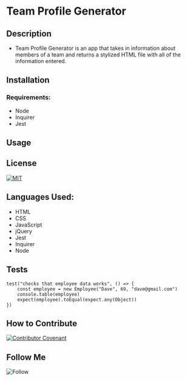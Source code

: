 # Team Profile Generator

## Description

- Team Profile Generator is an app that takes in information about members of a team and returns a stylized HTML file with all of the information entered.

## Installation

### Requirements:

- Node
- Inquirer
- Jest

## Usage

## License

[![MIT](https://img.shields.io/npm/l/mit-license)](./assets/license_contributing/MIT_license.md)

## Languages Used:

- HTML
- CSS
- JavaScript
- jQuery
- Jest
- Inquirer
- Node

## Tests

```
test("checks that employee data works", () => {
    const employee = new Employee("Dave", 69, "dave@gmail.com")
    console.table(employee)
    expect(employee).toEqual(expect.any(Object))
})
```

## How to Contribute

[![Contributor Covenant](https://img.shields.io/badge/Contributor%20Covenant-2.1-4baaaa.svg)](./assets/license_contributing/code_of_conduct.md)

## Follow Me

![Follow](https://img.shields.io/github/followers/petehodnefield?label=Follow%20Me&style=social)

